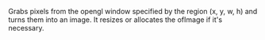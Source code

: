 Grabs pixels from the opengl window specified by the region (x, y, w, h) and turns them into an image. It resizes or allocates the ofImage if it's necessary.
